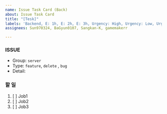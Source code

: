 ```yaml
---
name: Issue Task Card (Back)
about: Issue Task Card
title: "[Tesk]"
labels: 'Backend, E: 1h, E: 2h, E: 3h, Urgency: High, Urgency: Low, Urgency: Middle'
assignees: Sun970324, BaGyun0107, Sangkan-K, gamemakerr

---
```


### ISSUE
* Group: `server`
* Type: `feature`, `delete` , `bug`
* Detail: 

### 할 일
1. [ ]  Job1
2. [ ]  Job2
3. [ ]  Job3

